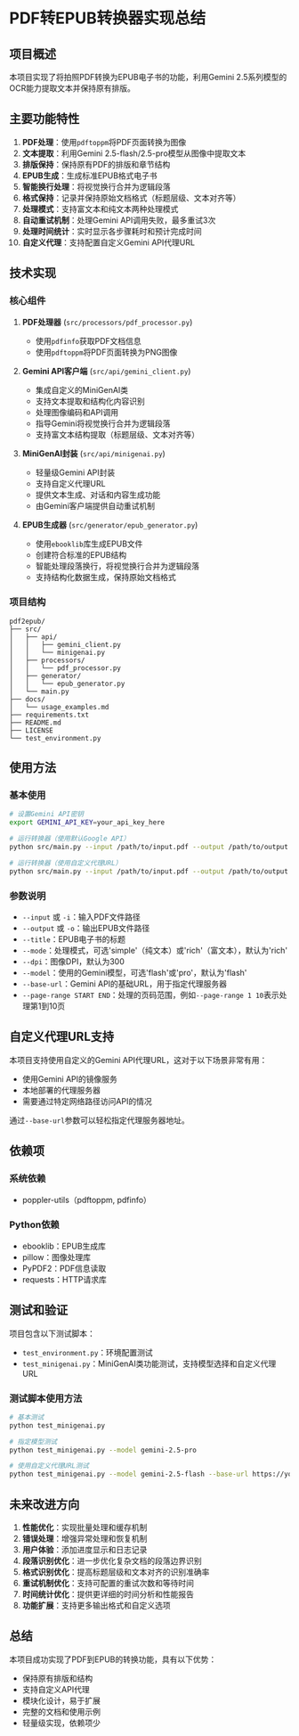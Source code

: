 # PDF转EPUB转换器实现总结

## 项目概述

本项目实现了将拍照PDF转换为EPUB电子书的功能，利用Gemini 2.5系列模型的OCR能力提取文本并保持原有排版。

## 主要功能特性

1. **PDF处理**：使用`pdftoppm`将PDF页面转换为图像
2. **文本提取**：利用Gemini 2.5-flash/2.5-pro模型从图像中提取文本
3. **排版保持**：保持原有PDF的排版和章节结构
4. **EPUB生成**：生成标准EPUB格式电子书
5. **智能换行处理**：将视觉换行合并为逻辑段落
6. **格式保持**：记录并保持原始文档格式（标题层级、文本对齐等）
7. **处理模式**：支持富文本和纯文本两种处理模式
8. **自动重试机制**：处理Gemini API调用失败，最多重试3次
9. **处理时间统计**：实时显示各步骤耗时和预计完成时间
10. **自定义代理**：支持配置自定义Gemini API代理URL

## 技术实现

### 核心组件

1. **PDF处理器** (`src/processors/pdf_processor.py`)
   - 使用`pdfinfo`获取PDF文档信息
   - 使用`pdftoppm`将PDF页面转换为PNG图像

2. **Gemini API客户端** (`src/api/gemini_client.py`)
   - 集成自定义的MiniGenAI类
   - 支持文本提取和结构化内容识别
   - 处理图像编码和API调用
   - 指导Gemini将视觉换行合并为逻辑段落
   - 支持富文本结构提取（标题层级、文本对齐等）

3. **MiniGenAI封装** (`src/api/minigenai.py`)
   - 轻量级Gemini API封装
   - 支持自定义代理URL
   - 提供文本生成、对话和内容生成功能
   - 由Gemini客户端提供自动重试机制

4. **EPUB生成器** (`src/generator/epub_generator.py`)
   - 使用`ebooklib`库生成EPUB文件
   - 创建符合标准的EPUB结构
   - 智能处理段落换行，将视觉换行合并为逻辑段落
   - 支持结构化数据生成，保持原始文档格式

### 项目结构

```
pdf2epub/
├── src/
│   ├── api/
│   │   ├── gemini_client.py
│   │   └── minigenai.py
│   ├── processors/
│   │   └── pdf_processor.py
│   ├── generator/
│   │   └── epub_generator.py
│   └── main.py
├── docs/
│   └── usage_examples.md
├── requirements.txt
├── README.md
├── LICENSE
└── test_environment.py
```

## 使用方法

### 基本使用

```bash
# 设置Gemini API密钥
export GEMINI_API_KEY=your_api_key_here

# 运行转换器（使用默认Google API）
python src/main.py --input /path/to/input.pdf --output /path/to/output.epub

# 运行转换器（使用自定义代理URL）
python src/main.py --input /path/to/input.pdf --output /path/to/output.epub --base-url https://your-gemini-proxy.com
```

### 参数说明

- `--input` 或 `-i`：输入PDF文件路径
- `--output` 或 `-o`：输出EPUB文件路径
- `--title`：EPUB电子书的标题
- `--mode`：处理模式，可选'simple'（纯文本）或'rich'（富文本），默认为'rich'
- `--dpi`：图像DPI，默认为300
- `--model`：使用的Gemini模型，可选'flash'或'pro'，默认为'flash'
- `--base-url`：Gemini API的基础URL，用于指定代理服务器
- `--page-range START END`：处理的页码范围，例如`--page-range 1 10`表示处理第1到10页

## 自定义代理URL支持

本项目支持使用自定义的Gemini API代理URL，这对于以下场景非常有用：
- 使用Gemini API的镜像服务
- 本地部署的代理服务器
- 需要通过特定网络路径访问API的情况

通过`--base-url`参数可以轻松指定代理服务器地址。

## 依赖项

### 系统依赖
- poppler-utils（pdftoppm, pdfinfo）

### Python依赖
- ebooklib：EPUB生成库
- pillow：图像处理库
- PyPDF2：PDF信息读取
- requests：HTTP请求库

## 测试和验证

项目包含以下测试脚本：
- `test_environment.py`：环境配置测试
- `test_minigenai.py`：MiniGenAI类功能测试，支持模型选择和自定义代理URL

### 测试脚本使用方法

```bash
# 基本测试
python test_minigenai.py

# 指定模型测试
python test_minigenai.py --model gemini-2.5-pro

# 使用自定义代理URL测试
python test_minigenai.py --model gemini-2.5-flash --base-url https://your-gemini-proxy.com
```

## 未来改进方向

1. **性能优化**：实现批量处理和缓存机制
2. **错误处理**：增强异常处理和恢复机制
3. **用户体验**：添加进度显示和日志记录
4. **段落识别优化**：进一步优化复杂文档的段落边界识别
5. **格式识别优化**：提高标题层级和文本对齐的识别准确率
6. **重试机制优化**：支持可配置的重试次数和等待时间
7. **时间统计优化**：提供更详细的时间分析和性能报告
8. **功能扩展**：支持更多输出格式和自定义选项

## 总结

本项目成功实现了PDF到EPUB的转换功能，具有以下优势：
- 保持原有排版和结构
- 支持自定义API代理
- 模块化设计，易于扩展
- 完整的文档和使用示例
- 轻量级实现，依赖项少